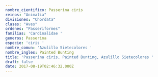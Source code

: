 ```yaml
---
nombre_cientifico: Passerina ciris
reinos: "Animalia"
divisiones: "Chordata"
clases: "Aves"
ordenes: "Passeriformes"
familias: 'Cardinalidae '
generos: Passerina
especie: 'ciris '
nombre_comun: 'Azulillo Sietecolores '
nombre_ingles: Painted Bunting
title: 'Passerina ciris, Painted Bunting, Azulillo Sietecolores '
draft: false
date: 2017-08-19T02:46:32.000Z
---
```


